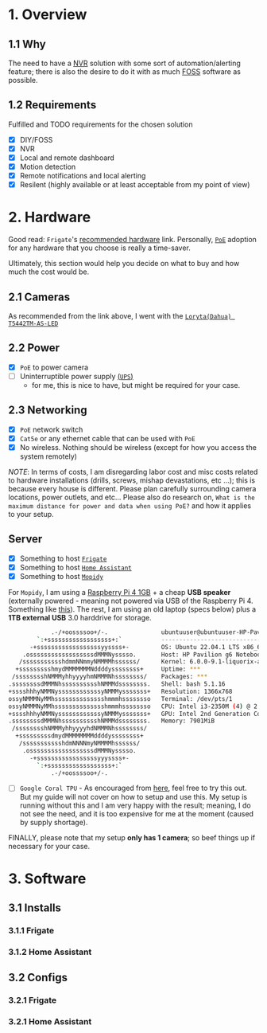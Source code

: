 # 1. Overview
## 1.1 Why
The need to have a [NVR](https://www.samsara.com/guides/nvr-camera-system/) solution with some sort of automation/alerting feature; there is also the desire to do it with as much [FOSS](https://itsfoss.com/what-is-foss/) software as possible.
## 1.2 Requirements
Fulfilled and TODO requirements for the chosen solution
* [x] DIY/FOSS
* [x] NVR
* [x] Local and remote dashboard
* [x] Motion detection
* [x] Remote notifications and local alerting
* [x] Resilent (highly available or at least acceptable from my point of view)
# 2. Hardware
Good read: `Frigate`'s [recommended hardware](https://docs.frigate.video/hardware) link. Personally, [`PoE`](https://www.samsara.com/guides/poe-security-camera/) adoption for any hardware that you choose is really a time-saver.

Ultimately, this section would help you decide on what to buy and how much the cost would be.
## 2.1 Cameras
As recommended from the link above, I went with the [`Loryta(Dahua) T5442TM-AS-LED`](https://amzn.to/3uFLtxB)
## 2.2 Power
* [x] `PoE` to power camera
* [ ] Uninterruptible power supply [(`UPS`)](https://en.wikipedia.org/wiki/Uninterruptible_power_supply)
  * for me, this is nice to have, but might be required for your case.
## 2.3 Networking
* [x] `PoE` network switch
* [x] `Cat5e` or any ethernet cable that can be used with `PoE`
* [x] No wireless. Nothing should be wireless (except for how you access the system remotely)

*NOTE*: In terms of costs, I am disregarding labor cost and misc costs related to hardware installations (drills, screws, mishap devastations, etc ...); this is because every house is different. Please plan carefully surrounding camera locations, power outlets, and etc... Please also do research on, `What is the maximum distance for power and data when using PoE?` and how it applies to your setup.
## Server
* [x] Something to host [`Frigate`](https://frigate.video/)
* [x] Something to host [`Home Assistant`](https://www.home-assistant.io/)
* [x] Something to host [`Mopidy`](https://mopidy.com/)

For `Mopidy`, I am using a [Raspberry Pi 4 1GB](https://www.canakit.com/raspberry-pi-4.html) + a cheap **USB speaker** (externally powered - meaning not powered via USB of the Raspberry Pi 4. Something like [this](https://www.amazon.com/Logitech-3-5mm-Compact-Laptop-Speakers/dp/B003CP0OT2)). The rest, I am using an old laptop (specs below) plus a **1TB external USB** 3.0 harddrive for storage.
```bash
            .-/+oossssoo+/-.               ubuntuuser@ubuntuuser-HP-Pavilion-g6-Notebook-PC
        `:+ssssssssssssssssss+:`           ------------------------------------------------
      -+ssssssssssssssssssyyssss+-         OS: Ubuntu 22.04.1 LTS x86_64
    .ossssssssssssssssssdMMMNysssso.       Host: HP Pavilion g6 Notebook PC
   /ssssssssssshdmmNNmmyNMMMMhssssss/      Kernel: 6.0.0-9.1-liquorix-amd64
  +ssssssssshmydMMMMMMMNddddyssssssss+     Uptime: ***
 /sssssssshNMMMyhhyyyyhmNMMMNhssssssss/    Packages: ***
.ssssssssdMMMNhsssssssssshNMMMdssssssss.   Shell: bash 5.1.16
+sssshhhyNMMNyssssssssssssyNMMMysssssss+   Resolution: 1366x768
ossyNMMMNyMMhsssssssssssssshmmmhssssssso   Terminal: /dev/pts/1
ossyNMMMNyMMhsssssssssssssshmmmhssssssso   CPU: Intel i3-2350M (4) @ 2.300GHz
+sssshhhyNMMNyssssssssssssyNMMMysssssss+   GPU: Intel 2nd Generation Core Processor Family
.ssssssssdMMMNhsssssssssshNMMMdssssssss.   Memory: 7901MiB
 /sssssssshNMMMyhhyyyyhdNMMMNhssssssss/
  +sssssssssdmydMMMMMMMMddddyssssssss+
   /ssssssssssshdmNNNNmyNMMMMhssssss/
    .ossssssssssssssssssdMMMNysssso.
      -+sssssssssssssssssyyyssss+-
        `:+ssssssssssssssssss+:`
            .-/+oossssoo+/-.
```
* [ ] `Google Coral TPU` - As encouraged from [here](https://docs.frigate.video/hardware/#google-coral-tpu), feel free to try this out. But my guide will not cover on how to setup and use this. My setup is running without this and I am very happy with the result; meaning, I do not see the need, and it is too expensive for me at the moment (caused by supply shortage).

FINALLY, please note that my setup **only has 1 camera**; so beef things up if necessary for your case.
# 3. Software
## 3.1 Installs
### 3.1.1 Frigate
### 3.1.2 Home Assistant
## 3.2 Configs
### 3.2.1 Frigate
### 3.2.1 Home Assistant